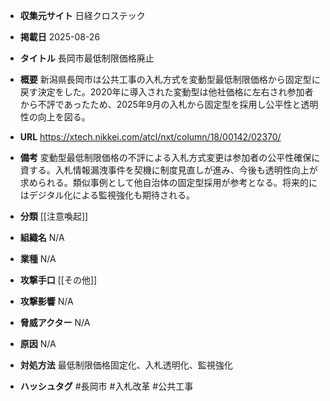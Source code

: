 - **収集元サイト**
日経クロステック

- **掲載日**
2025-08-26

- **タイトル**
長岡市最低制限価格廃止

- **概要**
新潟県長岡市は公共工事の入札方式を変動型最低制限価格から固定型に戻す決定をした。2020年に導入された変動型は他社価格に左右され参加者から不評であったため、2025年9月の入札から固定型を採用し公平性と透明性の向上を図る。

- **URL**
https://xtech.nikkei.com/atcl/nxt/column/18/00142/02370/

- **備考**
変動型最低制限価格の不評による入札方式変更は参加者の公平性確保に資する。入札情報漏洩事件を契機に制度見直しが進み、今後も透明性向上が求められる。類似事例として他自治体の固定型採用が参考となる。将来的にはデジタル化による監視強化も期待される。

- **分類**
[[注意喚起]]

- **組織名**
N/A

- **業種**
N/A

- **攻撃手口**
[[その他]]

- **攻撃影響**
N/A

- **脅威アクター**
N/A

- **原因**
N/A

- **対処方法**
最低制限価格固定化、入札透明化、監視強化

- **ハッシュタグ**
#長岡市 #入札改革 #公共工事
